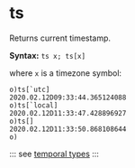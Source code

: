 # ts

Returns current timestamp.

**Syntax:** ```ts x; ts[x]```

where `x` is a timezone symbol:

```o
o)ts[`utc]
2020.02.12D09:33:44.365124088
o)ts[`local]
2020.02.12D11:33:47.428896927
o)ts[]
2020.02.12D11:33:50.868108644
o)
```

::: see
[temporal types](/reference/types/scalars/time.md)
:::
